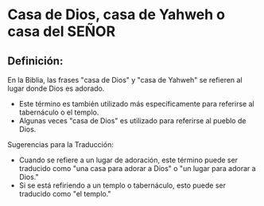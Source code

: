 # Casa de Dios, casa de Yahweh o casa del SEÑOR

## Definición: 

En la Biblia, las frases "casa de Dios" y "casa de Yahweh" se refieren al lugar donde Dios es adorado.

* Este término es también utilizado más específicamente para referirse al tabernáculo o el templo.
* Algunas veces "casa de Dios" es utilizado para referirse al pueblo de Dios.

Sugerencias para la Traducción:

* Cuando se refiere a un lugar de adoración, este término puede ser traducido como "una casa para adorar a Dios" o "un lugar para adorar a Dios."
* Si se está refiriendo a un templo o tabernáculo, esto puede ser traducido como "el templo."

